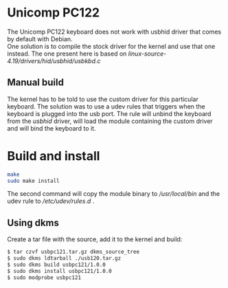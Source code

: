 # Unicomp PC122

The Unicomp PC122 keyboard does not work with usbhid driver that comes by
default with Debian.  
One solution is to compile the stock driver for the kernel and use that one
instead. The one present here is based on
_linux-source-4.19/drivers/hid/usbhid/usbkbd.c_

## Manual build
The kernel has to be told to use the custom driver for this particular 
keyboard. The solution was to use a udev rules that triggers  when the keyboard 
is plugged into the usb port. The rule will unbind the keyboard from the 
_usbhid_ driver, will load the module containing the custom driver and will bind
the keyboard to it.

# Build and install
```bash
make
sudo make install
```

The second command will copy the module binary to _/usr/local/bin_ and the udev
rule to _/etc/udev/rules.d_ .


## Using dkms
Create a tar file with the source, add it to the kernel and build:
```bash
$ tar czvf usbpc121.tar.gz dkms_source_tree
$ sudo dkms ldtarball ./usb120.tar.gz
$ sudo dkms build usbpc121/1.0.0
$ sudo dkms install usbpc121/1.0.0
$ sudo modprobe usbpc121
```
